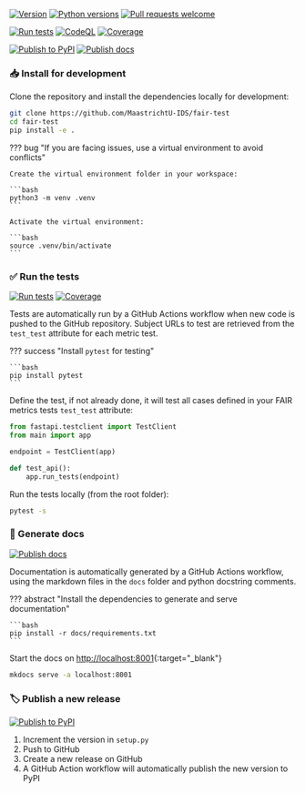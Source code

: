 [![Version](https://img.shields.io/pypi/v/fair-test)](https://pypi.org/project/fair-test) [![Python versions](https://img.shields.io/pypi/pyversions/fair-test)](https://pypi.org/project/fair-test) [![Pull requests welcome](https://img.shields.io/badge/pull%20requests-welcome-brightgreen)](https://github.com/MaastrichtU-IDS/fair-test/fork)

[![Run tests](https://github.com/MaastrichtU-IDS/fair-test/actions/workflows/run-tests.yml/badge.svg)](https://github.com/MaastrichtU-IDS/fair-test/actions/workflows/run-tests.yml) [![CodeQL](https://github.com/MaastrichtU-IDS/fair-test/actions/workflows/codeql-analysis.yml/badge.svg)](https://github.com/MaastrichtU-IDS/fair-test/actions/workflows/codeql-analysis.yml) [![Coverage](https://sonarcloud.io/api/project_badges/measure?project=MaastrichtU-IDS_fair-test&metric=coverage)](https://sonarcloud.io/dashboard?id=MaastrichtU-IDS_fair-test)

[![Publish to PyPI](https://github.com/MaastrichtU-IDS/fair-test/actions/workflows/publish-package.yml/badge.svg)](https://github.com/MaastrichtU-IDS/fair-test/actions/workflows/publish-package.yml) [![Publish docs](https://github.com/MaastrichtU-IDS/fair-test/actions/workflows/publish-docs.yml/badge.svg)](https://github.com/MaastrichtU-IDS/fair-test/actions/workflows/publish-docs.yml)

### 📥 Install for development

Clone the repository and install the dependencies locally for development:

```bash
git clone https://github.com/MaastrichtU-IDS/fair-test
cd fair-test
pip install -e .
```

??? bug "If you are facing issues, use a virtual environment to avoid conflicts"

    Create the virtual environment folder in your workspace:
    
    ```bash
    python3 -m venv .venv
    ```
    
    Activate the virtual environment:
    
    ```bash
    source .venv/bin/activate
    ```


### ✅ Run the tests

[![Run tests](https://github.com/MaastrichtU-IDS/fair-test/actions/workflows/run-tests.yml/badge.svg)](https://github.com/MaastrichtU-IDS/fair-test/actions/workflows/run-tests.yml) [![Coverage](https://sonarcloud.io/api/project_badges/measure?project=MaastrichtU-IDS_fair-test&metric=coverage)](https://sonarcloud.io/dashboard?id=MaastrichtU-IDS_fair-test)

Tests are automatically run by a GitHub Actions workflow when new code is pushed to the GitHub repository. Subject URLs to test are retrieved from the `test_test` attribute for each metric test.

??? success "Install `pytest` for testing"

    ```bash
    pip install pytest
    ```

Define the test, if not already done, it will test all cases defined in your FAIR metrics tests `test_test` attribute:

```python title="tests/test_metrics.py"
from fastapi.testclient import TestClient
from main import app

endpoint = TestClient(app)

def test_api():
    app.run_tests(endpoint)
```

Run the tests locally (from the root folder):

```bash
pytest -s
```

### 📖 Generate docs

[![Publish docs](https://github.com/MaastrichtU-IDS/fair-test/actions/workflows/publish-docs.yml/badge.svg)](https://github.com/MaastrichtU-IDS/fair-test/actions/workflows/publish-docs.yml)

Documentation is automatically generated by a GitHub Actions workflow, using the markdown files in the `docs` folder and python docstring comments.

??? abstract "Install the dependencies to generate and serve documentation"

    ```bash
    pip install -r docs/requirements.txt
    ```

Start the docs on [http://localhost:8001](http://localhost:8001){:target="_blank"}

```bash
mkdocs serve -a localhost:8001
```

### 🏷️ Publish a new release

[![Publish to PyPI](https://github.com/MaastrichtU-IDS/fair-test/actions/workflows/publish-package.yml/badge.svg)](https://github.com/MaastrichtU-IDS/fair-test/actions/workflows/publish-package.yml)

1. Increment the version in `setup.py`
2. Push to GitHub
3. Create a new release on GitHub
4. A GitHub Action workflow will automatically publish the new version to PyPI

